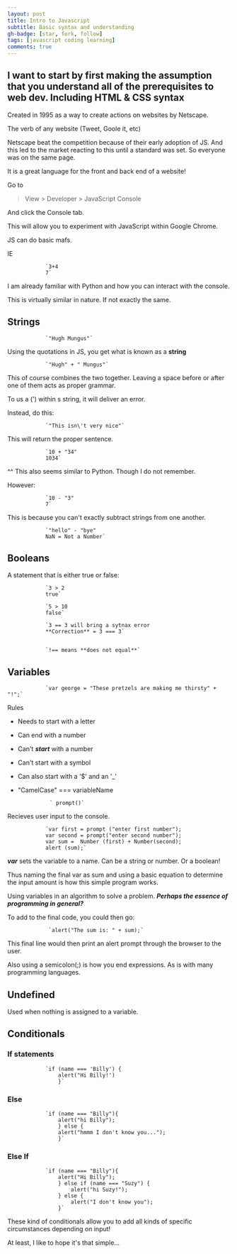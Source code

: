 ```yaml
---
layout: post
title: Intro to Javascript
subtitle: Basic syntax and understanding
gh-badge: [star, fork, follow]
tags: [javascript coding learning]
comments: true
---
```



## I want to start by first making the assumption that you understand all of the prerequisites to web dev. Including HTML & CSS syntax

Created in 1995 as a way to create actions on websites by Netscape.

The verb of any website (Tweet, Goole it, etc)

Netscape beat the competition because of their early adoption of JS. And this led to the market reacting to this until a standard was set. So everyone was on the same page.

It is a great language for the front and back end of a website!

Go to

> View > Developer > JavaScript Console

And click the Console tab.

This will allow you to experiment with JavaScript within Google Chrome.

JS can do basic mafs.

IE

                `3+4
                7`

I am already familiar with Python and how you can interact with the console.

This is virtually similar in nature. If not exactly the same.

## Strings

                `"Hugh Mungus"`

Using the quotations in JS, you get what is known as a **string**

                `"Hugh" + " Mungus"`

This of course combines the two together. Leaving a space before or after one of them acts as proper grammar.

To us a (') within s string, it will deliver an error.

Instead, do this:

                `"This isn\'t very nice"`

This will return the proper sentence.

                `10 + "34"
                1034`

^^ This also seems similar to Python. Though I do not remember.

However:

                `10 - "3"
                7`

This is because you can't exactly subtract strings from one another.

                `"hello" - "bye"
                NaN = Not a Number`

## Booleans

A statement that is either true or false:

                `3 > 2
                true`

                `5 > 10
                false`

                `3 == 3 will bring a sytnax error
                **Correction** = 3 === 3`


                `!== means **does not equal**`

## Variables

                `var george = "These pretzels are making me thirsty" + "!";`

Rules

- Needs to start with a letter
- Can end with a number
- Can't ***start*** with a number
- Can't start with a symbol
- Can also start with a '$' and an '_'
- "CamelCase" === variableName

                ` prompt()`

Recieves user input to the console.

                `var first = prompt ("enter first number");
                var second = prompt("enter second number");
                var sum =  Number (first) + Number(second);
                alert (sum);`

***var*** sets the variable to a name. Can be a string or number. Or a boolean!

Thus naming the final var as sum and using a basic equation to determine the input amount is how this simple program works.

Using variables in an algorithm to solve a problem. ***Perhaps the essence of programming in general?***

To add to the final code, you could then go:

                 `alert("The sum is: " + sum);`

This final line would then print an alert prompt through the browser to the user.

Also using a semicolon(;) is how you end expressions. As is with many programming languages.

## Undefined

Used when nothing is assigned to a variable.

## Conditionals

### If statements

                `if (name === 'Billy') {
                    alert("Hi Billy!')
                    }`

### Else

                `if (name === "Billy"){
                    alert("hi Billy");
                    } else {
                    alert("hmmm I don't know you...");
                    }`

### Else If

                `if (name === "Billy"){
                    alert("Hi Billy");
                    } else if (name === "Suzy") {
                        alert("hi Suzy!");
                    } else {
                        alert("I don't know you");
                    }`

These kind of conditionals allow you to add all kinds of specific circumstances depending on input!

At least, I like to hope it's that simple...
